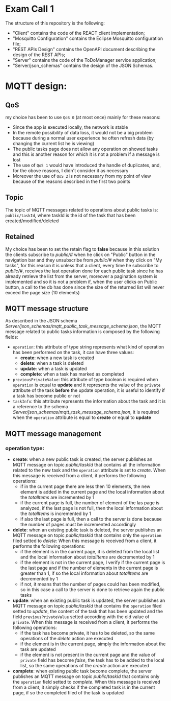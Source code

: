 # Exam Call 1

The structure of this repository is the following:
  - "Client" contains the code of the REACT client implementation;
  - "Mosquitto Configuration" contains the Eclipse Mosquitto configuration file;
  - "REST APIs Design" contains the OpenAPI document describing the design of the REST APIs;
  - "Server" contains the code of the ToDoManager service application;
  - "Server/json_schemas" contains the design of the JSON Schemas.

# MQTT design:
## QoS 
my choice has been to use ```QoS 0``` (at most once) mainly for these reasons:
  - Since the app is executed locally, the network is stable
  - In the remote possibility of data loss, it would not be a big problem because during a normal user experience he often refresh data (by changing the current list he is viewing)
  - The public tasks page does not allow any operation on showed tasks and this is another reason for which it is not a problem if a message is lost
  - The use of ```QoS 1``` would have introduced the handle of duplicates, and, for the obove reasons, I didn't consider it as necessary
  - Moreover the use of ```QoS 2``` is not necessary from my point of view because of the reasons described in the first two points

## Topic
The topic of MQTT messages related to operations about public tasks is: ```public/taskId```, where taskId is the id of the task that has been created/modified/deleted

## Retained
My choice has been to set the retain flag to **false** because in this solution the clients subscribe to *public/#* when he click on "Public" button in the navigation bar and they unsubscribe from *public/#* when they click on "My tasks", for this reason it is unless that a client, every time he subscribe to *public/#*, receives the last operation done for each public task since he has already retrieve the list from the server, moreover a pagination system is implemented and so it is not a problem if, when the user clicks on Public button, a call to the db has done since the size of the returned list will never exceed the page size (10 elements)

## MQTT message structure
As described in the JSON schema *Server/json_schemas/mqtt_public_task_message_schema.json*, the MQTT message related to public tasks information is composed by the following fields:
  - ```operation```: this attribute of type string represents what kind of operation has been performed on the task, it can have three values: 
    - **create**: when a new task is created
    - **delete**: when a task is deleted
    - **update**: when a task is updated
    - **complete**: when a task has marked as completed
  - ```previousPrivateValue```: this attribute of type boolean is required when ```operation``` is equal to **update** and it represents the value of the ```private``` attribute of the task **before** the update operation, it is useful to identify if a task has become public or not
  - ```taskInfo```: this attribute represents the information about the task and it is a reference to the schema *Server/json_schemas/mqtt_task_message_schema.json*, it is required when the ```operation``` attribute is equal to **create** or equal to **update**

## MQTT message management
### operation type:
- **create**: when a new public task is created, the server publishes an MQTT message on topic *public/taskId* that contains all the information related to the new task and the ```operation``` attribute is set to *create*. When this message is received from a client, it performs the following operations:
  - if in the current page there are less then 10 elements, the new element is added in the current page and the local information about the *totalItems* are incremented by 1
  - if the current page is full, the number of element of the las page is analyzed, if the last page is not full, then the local information about the *totalItems* is incremented by 1
  - if also the last page is full, then a call to the server is done because the number of pages must be incremented accordingly
- **delete**: when an existing public task is deleted, the server publishes an MQTT message on topic *public/taskId* that contains only the ```operation``` filed setted to *delete*: When this message is received from a client, it performs the following operations:
  - if the element is in the current page, it is deleted from the local list and the local information about *totalItems* are decremented by 1
  - if the element is not in the current page, I verify if the current page is the last page and if the number of elements in the current page is greater than 1, if so the local information about *totalItems* are decremented by 1
  - if not, it means that the number of pages could has been modified, so in this case a call to the server is done to retrieve again the public tasks
- **update**: when an existing public task is updated, the server publishes an MQTT message on topic *public/taskId* that contains the ```operation``` filed setted to *update*, the content of the task that has been updated and the field ```previousPrivateValue``` setted according with the old value of ```private```. When this message is received from a client, it performs the following operations:
  - if the task has become private, it has to be deleted, so the same operations of the *delete* action are executed
  - if the element is in the current page, simply the information about the task are updated
  - if the element is not present in the current page and the value of ```private``` field has become *false*, the task has to be added to the local list, so the same operations of the *create* action are executed
- **complete**: when existing public task become complete, the server publishes an MQTT message on topic *public/taskId* that contains only the ```operation``` field setted to *complete*. When this message is received from a client, it simply checks if the completed task is in the current page, if so the completed filed of the task is updated
